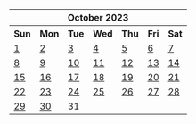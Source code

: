 <table align="center" border="0" cellpadding="0" cellspacing="0" class="month">
 <tr>
  <th class="month" colspan="7">
   October 2023
  </th>
 </tr>
 <tr>
  <th class="sun">
   Sun
  </th>
  <th class="mon">
   Mon
  </th>
  <th class="tue">
   Tue
  </th>
  <th class="wed">
   Wed
  </th>
  <th class="thu">
   Thu
  </th>
  <th class="fri">
   Fri
  </th>
  <th class="sat">
   Sat
  </th>
 </tr>
 <tr>
  <td class="sun">
   <a href="20231001.py">
    1
   </a>
  </td>
  <td class="mon">
   <a href="20231002.py">
    2
   </a>
  </td>
  <td class="tue">
   <a href="20231003.py">
    3
   </a>
  </td>
  <td class="wed">
   <a href="20231004.py">
    4
   </a>
  </td>
  <td class="thu">
   <a href="20231005.py">
    5
   </a>
  </td>
  <td class="fri">
   <a href="20231006.py">
    6
   </a>
  </td>
  <td class="sat">
   <a href="20231007.py">
    7
   </a>
  </td>
 </tr>
 <tr>
  <td class="sun">
   <a href="20231008.py">
    8
   </a>
  </td>
  <td class="mon">
   <a href="20231009.py">
    9
   </a>
  </td>
  <td class="tue">
   <a href="20231010.py">
    10
   </a>
  </td>
  <td class="wed">
   <a href="20231011.py">
    11
   </a>
  </td>
  <td class="thu">
   <a href="20231012.py">
    12
   </a>
  </td>
  <td class="fri">
   <a href="20231013.py">
    13
   </a>
  </td>
  <td class="sat">
   <a href="20231014.py">
    14
   </a>
  </td>
 </tr>
 <tr>
  <td class="sun">
   <a href="20231015.py">
    15
   </a>
  </td>
  <td class="mon">
   <a href="20231016.py">
    16
   </a>
  </td>
  <td class="tue">
   <a href="20231017.py">
    17
   </a>
  </td>
  <td class="wed">
   <a href="20231018.py">
    18
   </a>
  </td>
  <td class="thu">
   <a href="20231019.py">
    19
   </a>
  </td>
  <td class="fri">
   <a href="20231020.py">
    20
   </a>
  </td>
  <td class="sat">
   <a href="20231021.py">
    21
   </a>
  </td>
 </tr>
 <tr>
  <td class="sun">
   <a href="20231022.py">
    22
   </a>
  </td>
  <td class="mon">
   <a href="20231023.py">
    23
   </a>
  </td>
  <td class="tue">
   <a href="20231024.py">
    24
   </a>
  </td>
  <td class="wed">
   <a href="20231025.py">
    25
   </a>
  </td>
  <td class="thu">
   <a href="20231026.py">
    26
   </a>
  </td>
  <td class="fri">
   <a href="20231027.py">
    27
   </a>
  </td>
  <td class="sat">
   <a href="20231028.py">
    28
   </a>
  </td>
 </tr>
 <tr>
  <td class="sun">
   <a href="20231029.py">
    29
   </a>
  </td>
  <td class="mon">
   <a href="20231030.py">
    30
   </a>
  </td>
  <td class="tue">
   31
  </td>
  <td class="noday">
  </td>
  <td class="noday">
  </td>
  <td class="noday">
  </td>
  <td class="noday">
  </td>
 </tr>
</table>
